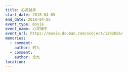 ```yaml
---
title: 心灵捕手
start_date: 2018-04-05
end_date: 2018-04-05
event_type: movie
event_name: 心灵捕手
event_url: https://movie.douban.com/subject/1292656/
memories:
  - comment: 
    author: 时九
  - comment: 
    author: 念九  
location: 
---
```

